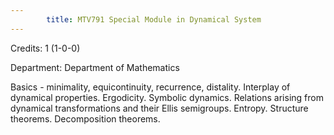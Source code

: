 ```yaml
---
        title: MTV791 Special Module in Dynamical System
---
```

Credits: 1 (1-0-0)

Department: Department of Mathematics

Basics - minimality, equicontinuity, recurrence, distality. Interplay of dynamical properties. Ergodicity. Symbolic dynamics. Relations arising from dynamical transformations and their Ellis semigroups. Entropy. Structure theorems. Decomposition theorems.